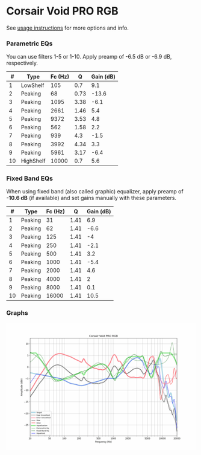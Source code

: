 # Corsair Void PRO RGB
See [usage instructions](https://github.com/jaakkopasanen/AutoEq#usage) for more options and info.

### Parametric EQs
You can use filters 1-5 or 1-10. Apply preamp of -6.5 dB or -6.9 dB, respectively.

|   # | Type      |   Fc (Hz) |    Q |   Gain (dB) |
|-----|-----------|-----------|------|-------------|
|   1 | LowShelf  |       105 | 0.7  |         9.1 |
|   2 | Peaking   |        68 | 0.73 |       -13.6 |
|   3 | Peaking   |      1095 | 3.38 |        -6.1 |
|   4 | Peaking   |      2661 | 1.46 |         5.4 |
|   5 | Peaking   |      9372 | 3.53 |         4.8 |
|   6 | Peaking   |       562 | 1.58 |         2.2 |
|   7 | Peaking   |       939 | 4.3  |        -1.5 |
|   8 | Peaking   |      3992 | 4.34 |         3.3 |
|   9 | Peaking   |      5961 | 3.17 |        -6.4 |
|  10 | HighShelf |     10000 | 0.7  |         5.6 |

### Fixed Band EQs
When using fixed band (also called graphic) equalizer, apply preamp of **-10.6 dB** (if available) and set gains manually with these parameters.

|   # | Type    |   Fc (Hz) |    Q |   Gain (dB) |
|-----|---------|-----------|------|-------------|
|   1 | Peaking |        31 | 1.41 |         6.9 |
|   2 | Peaking |        62 | 1.41 |        -6.6 |
|   3 | Peaking |       125 | 1.41 |        -4   |
|   4 | Peaking |       250 | 1.41 |        -2.1 |
|   5 | Peaking |       500 | 1.41 |         3.2 |
|   6 | Peaking |      1000 | 1.41 |        -5.4 |
|   7 | Peaking |      2000 | 1.41 |         4.6 |
|   8 | Peaking |      4000 | 1.41 |         2   |
|   9 | Peaking |      8000 | 1.41 |         0.1 |
|  10 | Peaking |     16000 | 1.41 |        10.5 |

### Graphs
![](./Corsair%20Void%20PRO%20RGB.png)
